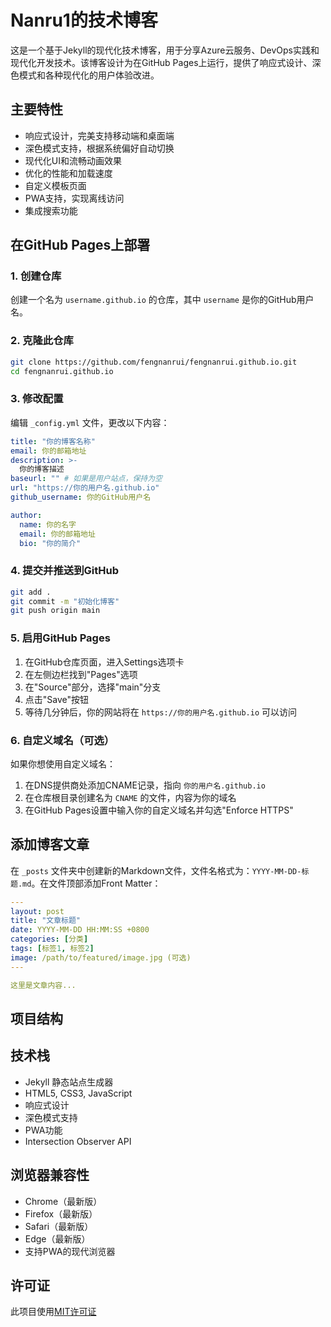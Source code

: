 # Nanru1的技术博客

这是一个基于Jekyll的现代化技术博客，用于分享Azure云服务、DevOps实践和现代化开发技术。该博客设计为在GitHub Pages上运行，提供了响应式设计、深色模式和各种现代化的用户体验改进。

## 主要特性

- 响应式设计，完美支持移动端和桌面端
- 深色模式支持，根据系统偏好自动切换
- 现代化UI和流畅动画效果
- 优化的性能和加载速度
- 自定义模板页面
- PWA支持，实现离线访问
- 集成搜索功能

## 在GitHub Pages上部署

### 1. 创建仓库

创建一个名为 `username.github.io` 的仓库，其中 `username` 是你的GitHub用户名。

### 2. 克隆此仓库

```bash
git clone https://github.com/fengnanrui/fengnanrui.github.io.git
cd fengnanrui.github.io
```

### 3. 修改配置

编辑 `_config.yml` 文件，更改以下内容：

```yaml
title: "你的博客名称"
email: 你的邮箱地址
description: >-
  你的博客描述
baseurl: "" # 如果是用户站点，保持为空
url: "https://你的用户名.github.io"
github_username: 你的GitHub用户名

author:
  name: 你的名字
  email: 你的邮箱地址
  bio: "你的简介"
```

### 4. 提交并推送到GitHub

```bash
git add .
git commit -m "初始化博客"
git push origin main
```

### 5. 启用GitHub Pages

1. 在GitHub仓库页面，进入Settings选项卡
2. 在左侧边栏找到"Pages"选项
3. 在"Source"部分，选择"main"分支
4. 点击"Save"按钮
5. 等待几分钟后，你的网站将在 `https://你的用户名.github.io` 可以访问

### 6. 自定义域名（可选）

如果你想使用自定义域名：

1. 在DNS提供商处添加CNAME记录，指向 `你的用户名.github.io`
2. 在仓库根目录创建名为 `CNAME` 的文件，内容为你的域名
3. 在GitHub Pages设置中输入你的自定义域名并勾选"Enforce HTTPS"

## 添加博客文章

在 `_posts` 文件夹中创建新的Markdown文件，文件名格式为：`YYYY-MM-DD-标题.md`。在文件顶部添加Front Matter：

```yaml
---
layout: post
title: "文章标题"
date: YYYY-MM-DD HH:MM:SS +0800
categories: [分类]
tags: [标签1, 标签2]
image: /path/to/featured/image.jpg (可选)
---

这里是文章内容...
```

## 项目结构



## 技术栈

- Jekyll 静态站点生成器
- HTML5, CSS3, JavaScript
- 响应式设计
- 深色模式支持
- PWA功能
- Intersection Observer API

## 浏览器兼容性

- Chrome（最新版）
- Firefox（最新版）
- Safari（最新版）
- Edge（最新版）
- 支持PWA的现代浏览器

## 许可证

此项目使用[MIT许可证](LICENSE)
